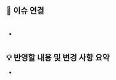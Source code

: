 ## 🔗 이슈 연결

<!-- 이슈 번호를 적어주세요. -->
<!-- 예시: close #1 -->

- #


## 💡 반영할 내용 및 변경 사항 요약

<!-- 작업한 내용을 간략하게 적어주세요. -->
<!-- 예시: 유저 정보 조회 API를 새롭게 추가합니다. -->

-

